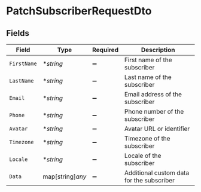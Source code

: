 # PatchSubscriberRequestDto


## Fields

| Field                                     | Type                                      | Required                                  | Description                               |
| ----------------------------------------- | ----------------------------------------- | ----------------------------------------- | ----------------------------------------- |
| `FirstName`                               | **string*                                 | :heavy_minus_sign:                        | First name of the subscriber              |
| `LastName`                                | **string*                                 | :heavy_minus_sign:                        | Last name of the subscriber               |
| `Email`                                   | **string*                                 | :heavy_minus_sign:                        | Email address of the subscriber           |
| `Phone`                                   | **string*                                 | :heavy_minus_sign:                        | Phone number of the subscriber            |
| `Avatar`                                  | **string*                                 | :heavy_minus_sign:                        | Avatar URL or identifier                  |
| `Timezone`                                | **string*                                 | :heavy_minus_sign:                        | Timezone of the subscriber                |
| `Locale`                                  | **string*                                 | :heavy_minus_sign:                        | Locale of the subscriber                  |
| `Data`                                    | map[string]*any*                          | :heavy_minus_sign:                        | Additional custom data for the subscriber |